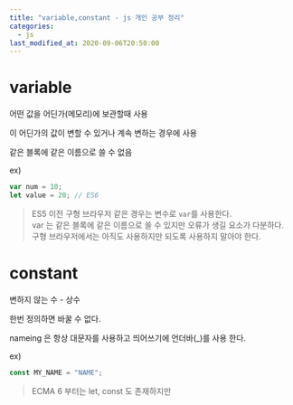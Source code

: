 ```yaml
---
title: "variable,constant - js 개인 공부 정리"
categories: 
  - js
last_modified_at: 2020-09-06T20:50:00
---
```



# variable

어떤 값을 어딘가(메모리)에 보관할때 사용

이 어딘가의 값이 변할 수 있거나 계속 변하는 경우에 사용

같은 블록에 같은 이름으로 쓸 수 없음

ex)
```js
var num = 10;
let value = 20; // ES6
```

> ES5 이전 구형 브라우저 같은 경우는 변수로 `var`를 사용한다.  
> var 는 같은 블록에 같은 이름으로 쓸 수 있지만 오류가 생길 요소가 다분하다.  
> 구형 브라우저에서는 아직도 사용하지만 되도록 사용하지 말아야 한다.


# constant

변하지 않는 수 - 상수

한번 정의하면 바꿀 수 없다.

nameing 은 항상 대문자를 사용하고 띄어쓰기에 언더바(_)를 사용 한다.

ex)
```js
const MY_NAME = "NAME";
```

> ECMA 6 부터는 let, const 도 존재하지만


